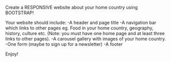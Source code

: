 Create a RESPONSIVE website about your home country using BOOTSTRAP! 

Your website should include: 
-A header and page title 
-A navigation bar which links to other pages eg. Food in your home country, geography, history, culture etc. 
(Note: you must have one home page and at least three links to other pages).
-A carousel gallery with images of your home country. 
-One form (maybe to sign up for a newsletter)
-A footer 

Enjoy!